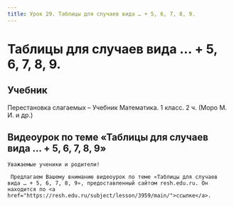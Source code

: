 ```yaml
---
title: Урок 29. Таблицы для случаев вида … + 5, 6, 7, 8, 9.
---
```


# Таблицы для случаев вида … + 5, 6, 7, 8, 9.

## Учебник

Перестановка слагаемых – Учебник Математика. 1 класс. 2 ч. (Моро М. И. и др.)

## Видеоурок по теме «Таблицы для случаев вида … + 5, 6, 7, 8, 9»

<p>
	Уважаемые ученики и родители!  
</p>
<p>
	 Предлагаем Вашему вниманию видеоурок по теме «Таблицы для случаев вида … + 5, 6, 7, 8, 9», предоставленный сайтом resh.edu.ru. Он находится по <a href="https://resh.edu.ru/subject/lesson/3959/main/">ссылке</a>.
</p>